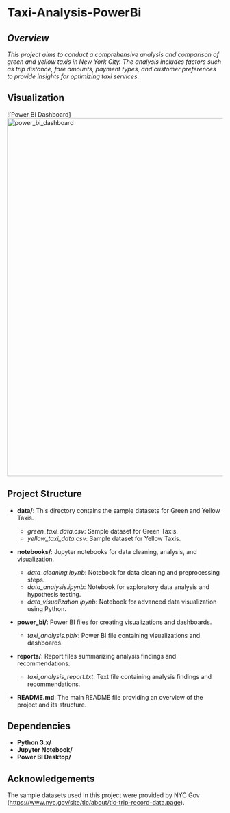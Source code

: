 # Taxi-Analysis-PowerBi

## *Overview*
*This project aims to conduct a comprehensive analysis and comparison of green and yellow taxis in New York City. The analysis includes factors such as trip distance, fare amounts, payment types, and customer preferences to provide insights for optimizing taxi services.*

## **Visualization**

![Power BI Dashboard]
<img width="1724" height="834" alt="power_bi_dashboard" src="https://github.com/user-attachments/assets/3f138510-73f7-4b86-b52c-9cfa9d776712" />

## **Project Structure**

- **data/**: This directory contains the sample datasets for Green and Yellow Taxis.
  - *green_taxi_data.csv*: Sample dataset for Green Taxis.
  - *yellow_taxi_data.csv*: Sample dataset for Yellow Taxis.
  
- **notebooks/**: Jupyter notebooks for data cleaning, analysis, and visualization.
  - *data_cleaning.ipynb*: Notebook for data cleaning and preprocessing steps.
  - *data_analysis.ipynb*: Notebook for exploratory data analysis and hypothesis testing.
  - *data_visualization.ipynb*: Notebook for advanced data visualization using Python.

- **power_bi/**: Power BI files for creating visualizations and dashboards.
  - *taxi_analysis.pbix*: Power BI file containing visualizations and dashboards.

- **reports/**: Report files summarizing analysis findings and recommendations.
  - *taxi_analysis_report.txt*: Text file containing analysis findings and recommendations.
  
- **README.md**: The main README file providing an overview of the project and its structure.

## **Dependencies**
- **Python 3.x/**
- **Jupyter Notebook/**
- **Power BI Desktop/**


## **Acknowledgements**
The sample datasets used in this project were provided by NYC Gov (https://www.nyc.gov/site/tlc/about/tlc-trip-record-data.page).
